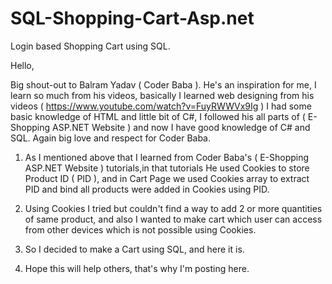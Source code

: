 # SQL-Shopping-Cart-Asp.net
Login based Shopping Cart using SQL.


Hello, 

Big shout-out to Balram Yadav ( Coder Baba ). He's an inspiration for me, I learn so much from his videos, basically I learned web designing from his videos ( https://www.youtube.com/watch?v=FuyRWWVx9Ig ) I had some basic knowledge of HTML and little bit of C#, I followed his all parts of ( E-Shopping ASP.NET Website ) and now I have good knowledge of C# and SQL. Again big love and respect for Coder Baba.


1. As I mentioned above that I learned from Coder Baba's ( E-Shopping ASP.NET Website ) tutorials,in that tutorials He used Cookies to store Product ID ( PID ), and in Cart Page we used Cookies array to extract PID and bind all products were added in Cookies using PID.

2. Using Cookies I tried but couldn't find a way to add 2 or more quantities of same product, and also I wanted to make cart which user can access from other devices which is not possible using Cookies.

3. So I decided to make a Cart using SQL, and here it is.

4. Hope this will help others, that's why I'm posting here.

